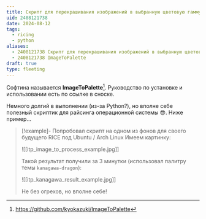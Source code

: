 ```yaml
---
title: Скрипт для перекрашивания изображений в выбранную цветовую гамму
uid: 2408121738
date: 2024-08-12
tags:
  - ricing
  - python
aliases:
  - 2408121738 Скрипт для перекрашивания изображений в выбранную цветовую гамму
  - 2408121738 ImageToPalette
draft: true
type: fleeting
---
```


Софтина называется **ImageToPalette**[^source]. Руководство по установке и использовании есть по ссылке в сноске.

Немного долгий в выполнении (из-за Python?), но вполне себе полезный скриптик для райсинга операционной системы 😎. Ниже пример...

> [!example]- Попробовал скрипт на одном из фонов для своего будущего RICE под Ubuntu / Arch Linux
> Имеем картинку:
> 
> ![[itp_image_to_process_example.jpg]]
> 
> Такой результат получили за 3 минутки (использовал палитру темы `kanagawa-dragon`):
> 
> ![[itp_kanagawa_result_example.jpg]]
> 
> Не без огрехов, но вполне себе!

[^source]: https://github.com/kyokazuki/ImageToPalette